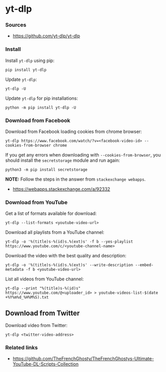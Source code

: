 # yt-dlp

### Sources

- https://github.com/yt-dlp/yt-dlp

### Install

Install `yt-dlp` using pip:
```shell
pip install yt-dlp
```

Update `yt-dlp`:
```shell
yt-dlp -U
```

Update `yt-dlp` for pip installations:
```shell
python -m pip install yt-dlp -U
```

### Download from Facebook

Download from Facebook loading cookies from chrome browser:
```shell
yt-dlp https://www.facebook.com/watch/?v=<facebook-video-id> --cookies-from-browser chrome
```

If you get any errors when downloading with `--cookies-from-browser`, you should install the `secretstorage` module and run again:
```shell
python3 -m pip install secretstorage
```

**NOTE:** Follow the steps in the answer from `stackexchange webapps`.

- https://webapps.stackexchange.com/a/92332


### Download from YouTube

Get a list of formats available for download:
```shell
yt-dlp --list-formats <youtube-video-url>
```

Download all playlists from a YouTube channel:
```shell
yt-dlp -o '%(title)s-%(id)s.%(ext)s' -f b --yes-playlist https://www.youtube.com/c/<youtube-channel-name>
```

Download the video with the best quality and description:
```shell
yt-dlp -o '%(title)s-%(id)s.%(ext)s' --write-description --embed-metadata -f b <youtube-video-url>
```

List all videos from YouTube channel:
```shell
yt-dlp --print "%(title)s-%(id)s" https://www.youtube.com/@<uploader_id> > youtube-videos-list-$(date +%Y%m%d_%H%M%S).txt
```

## Download from Twitter

Download video from Twitter:
```shell
yt-dlp <twitter-video-address>
```

### Related links

- https://github.com/TheFrenchGhosty/TheFrenchGhostys-Ultimate-YouTube-DL-Scripts-Collection
